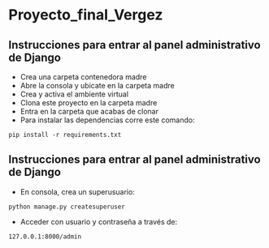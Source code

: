 # Proyecto_final_Vergez

## Instrucciones para entrar al panel administrativo de Django

+ Crea una carpeta contenedora madre
+ Abre la consola y ubicate en la carpeta madre
+ Crea y activa el ambiente virtual
+ Clona este proyecto en la carpeta madre
+ Entra en la carpeta que acabas de clonar
+ Para instalar las dependencias corre este comando:

```
pip install -r requirements.txt
```

## Instrucciones para entrar al panel administrativo de Django

+ En consola, crea un superusuario:
```
python manage.py createsuperuser
```

+ Acceder con usuario y contraseña a través de:
```
127.0.0.1:8000/admin
```

